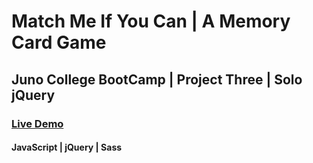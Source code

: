 # Match Me If You Can | A Memory Card Game 

## Juno College BootCamp | Project Three | Solo jQuery 

### [Live Demo](https://mantonionip.github.io/match-me-game/)


#### JavaScript | jQuery | Sass
